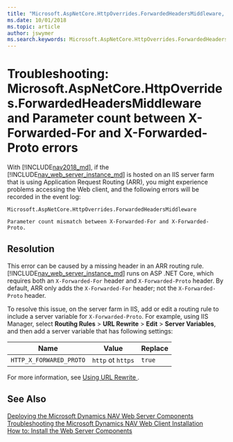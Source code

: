 ```yaml
---
title: "Microsoft.AspNetCore.HttpOverrides.ForwardedHeadersMiddleware, parameter count mismatch error"
ms.date: 10/01/2018
ms.topic: article
author: jswymer
ms.search.keywords: Microsoft.AspNetCore.HttpOverrides.ForwardedHeadersMiddleware, Parameter count mismatch between X-Forwarded-For and X-Forwarded-Proto
---
```

# Troubleshooting: Microsoft.AspNetCore.HttpOverrides.ForwardedHeadersMiddleware and Parameter count between X-Forwarded-For and X-Forwarded-Proto errors 

With [!INCLUDE[nav2018_md](includes/nav2018_md.md)], if the [!INCLUDE[nav_web_server_instance_md](includes/nav_web_server_instance_md.md)] is hosted on an IIS server farm that is using Application Request Routing (ARR), you might experience problems accessing the Web client, and the following errors will be recorded in the event log:

`Microsoft.AspNetCore.HttpOverrides.ForwardedHeadersMiddleware`

`Parameter count mismatch between X-Forwarded-For and X-Forwarded-Proto.`

## Resolution  
This error can be caused by a missing header in an ARR routing rule. [!INCLUDE[nav_web_server_instance_md](includes/nav_web_server_instance_md.md)] runs on ASP .NET Core, which requires both an `X-Forwarded-For` header and `X-Forwarded-Proto` header. By default, ARR only adds the `X-Forwarded-For` header; not the `X-Forwarded-Proto` header.

To resolve this issue, on the server farm in IIS, add or edit a routing rule to include a server variable for `X-Forwarded-Proto`. For example, using IIS Manager, select **Routihg Rules** > **URL Rewrite** > **Edit** > **Server Variables**, and then add a server variable that has  following settings: 

|  Name  |  Value  |  Replace  |
|--------|---------|-----------|
|`HTTP_X_FORWARED_PROTO`|`http` ot `https`|`true`|

For more information, see [Using URL Rewrite ](/iis/extensions/url-rewrite-module/using-url-rewrite-module-20).
  
## See Also  
 [Deploying the Microsoft Dynamics NAV Web Server Components](Deploying-the-Microsoft-Dynamics-NAV-Web-Server-Components.md)   
 [Troubleshooting the Microsoft Dynamics NAV Web Client Installation](Troubleshooting-the-M|icrosoft-Dynamics-NAV-Web-Client-Installation.md)   
 [How to: Install the Web Server Components](How-to--Install-the-Web-Server-Components.md)
